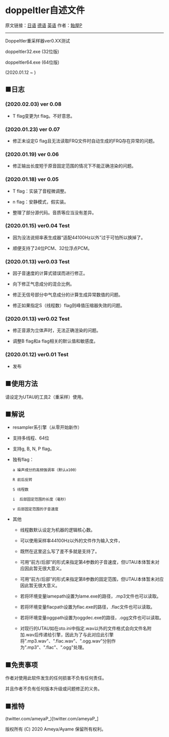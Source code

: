 # doppeltler自述文件

原文链接：[日语](http://utau2008.xrea.jp/2020/engine/doppeltler_readme.txt) [德语](http://utau2008.xrea.jp/2020/engine/doppeltler_readme_de.html) [英语](http://utau2008.xrea.jp/2020/engine/doppeltler_readme_en.txt) 作者：[飴屋P](https://twitter.com/ameyaP_)

---

Doppeltler重采样器ver0.XX测试

doppeltler32.exe (32位版)

doppeltler64.exe (64位版)

(2020.01.12 ~ )

## ■日志

### (2020.02.03) ver 0.08

* T flag变更为t flag。不好意思。

### (2020.01.23) ver 0.07

* 修正未设定G flag且无法读取FRQ文件时自动生成的FRQ存在异常的问题。

### (2020.01.19) ver 0.06

* 修正输出长度短于原音固定范围的情况下不能正确渲染的问题。

### (2020.01.18) ver 0.05

* T flag：实装了音程微调整。

* n flag：安静模式，假实装。

* 整理了部分源代码。音质等应当没有差异。

### (2020.01.15) ver0.04 Test

* 因为没法说频率表生成器“适配44100Hz以外”过于可怕所以换掉了。

* 顺便支持了24位PCM、32位浮点PCM。

### (2020.01.13) ver0.03 Test

* 因子音速度的计算式错误而进行修正。

* 向下修正气息成分的混合比例。

* 修正无信号部分中气息成分的计算生成异常数值的问题。

* 修正如果指定S（线程数）flag则峰值压缩器失效的问题。

### (2020.01.13) ver0.02 Test

* 修正音源为立体声时，无法正确渲染的问题。

* 调整B flag和a flag相关的默认值和敏感度。

### (2020.01.12) ver0.01 Test

* 发布

## ■使用方法

请设定为UTAU的工具2（重采样）使用。

## ■解说

* resampler系引擎（从零开始新作）

* 支持多线程、64位

* 支持g, B, N, P flag。

* 独有flag：

      a 噪声成分的高频强调率（默认a100）

      R 前后反转

      S 线程数

      i  后部固定范围的长度（毫秒）

      v 后部固定范围的子音速度

* 其他

  * 线程数默认设定为机器的逻辑核心数。

  * 可以使用采样率44100Hz以外的文件作为输入文件，

  * 既然在这里这么写了差不多就是支持了。

  * 可用“前方/后部”的形式来指定第4参数的子音速度，但UTAU本体暂未对应因此暂无很大意义。

  * 可用“前方/后部”的形式来指定第8参数的固定范围，但UTAU本体暂未对应因此暂无很大意义。

  * 若将环境变量lamepath设置为lame.exe的路径，.mp3文件也可以读取。

  * 若将环境变量flacpath设置为flac.exe的路径，.flac文件也可以读取。

  * 若将环境变量oggpath设置为oggdec.exe的路径，.ogg文件也可以读取。

  * 对现行的UTAU如在oto.ini中指定.wav以外的文件格式会向文件名附加.wav后传递给引擎，因此为了与此对应此引擎将".mp3.wav"、".flac.wav"、".ogg.wav”分别作为".mp3"、".flac"、".ogg"处理。

## ■免责事项

作者对使用此软件发生的任何损害不负有任何责任。

并且作者不负有任何版本升级或问题修正的义务。

## ■推特

(twitter.com/ameyaP_)[twitter.com/ameyaP_]

版权所有 (C) 2020 Ameya/Ayame 保留所有权利。
